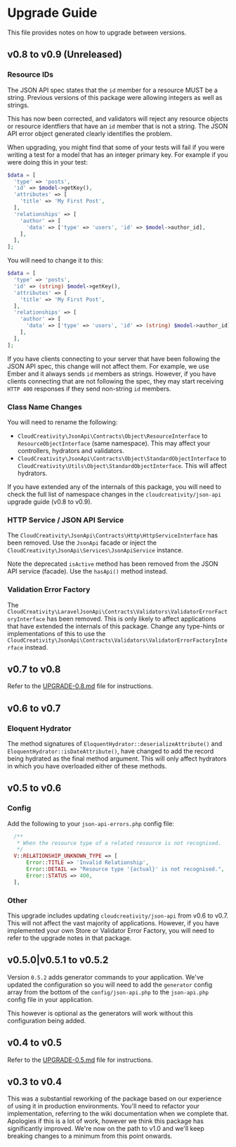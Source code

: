 # Upgrade Guide

This file provides notes on how to upgrade between versions.

## v0.8 to v0.9 (Unreleased)

### Resource IDs

The JSON API spec states that the `id` member for a resource MUST be a string. Previous versions of this package
were allowing integers as well as strings.

This has now been corrected, and validators will reject any resource objects or resource identfiers that have an
`id` member that is not a string. The JSON API error object generated clearly identifies the problem.

When upgrading, you might find that some of your tests will fail if you were writing a test for a model that
has an integer primary key. For example if you were doing this in your test:

```php
$data = [
  'type' => 'posts',
  'id' => $model->getKey(),
  'attributes' => [
    'title' => 'My First Post',    
  ],
  'relationships' => [
    'author' => [
      'data' => ['type' => 'users', 'id' => $model->author_id],
    ],
  ],
];
```

You will need to change it to this:

```php
$data = [
  'type' => 'posts',
  'id' => (string) $model->getKey(),
  'attributes' => [
    'title' => 'My First Post',    
  ],
  'relationships' => [
    'author' => [
      'data' => ['type' => 'users', 'id' => (string) $model->author_id],
    ],
  ],
];
```

If you have clients connecting to your server that have been following the JSON API spec, this change will not
affect them. For example, we use Ember and it always sends `id` members as strings. However, if you have
clients connecting that are not following the spec, they may start receiving `HTTP 400` responses if they 
send non-string `id` members.

### Class Name Changes

You will need to rename the following:

- `CloudCreativity\JsonApi\Contracts\Object\ResourceInterface` to `ResourceObjectInterface` (same namespace). 
This may affect your controllers, hydrators and validators.
- `CloudCreativity\JsonApi\Contracts\Object\StandardObjectInterface` to 
`CloudCreativity\Utils\Object\StandardObjectInterface`. This will affect hydrators.

If you have extended any of the internals of this package, you will need to check the full list of namespace changes
in the `cloudcreativity/json-api` upgrade guide (v0.8 to v0.9).

### HTTP Service / JSON API Service

The `CloudCreativity\JsonApi\Contracts\Http\HttpServiceInterface` has been removed. Use the `JsonApi` facade or
inject the `CloudCreativity\JsonApi\Services\JsonApiService` instance.

Note the deprecated `isActive` method has been removed from the JSON API service (facade). Use the `hasApi()` method
instead.

### Validation Error Factory

The `CloudCreativity\LaravelJsonApi\Contracts\Validators\ValidatorErrorFactoryInterface` has been removed. 
This is only likely to affect applications that have extended the internals of this package.
Change any type-hints or implementations of this to use the
`CloudCreativity\JsonApi\Contracts\Validators\ValidatorErrorFactoryInterface` instead. 

## v0.7 to v0.8

Refer to the [UPGRADE-0.8.md](UPGRADE-0.8.md) file for instructions.

## v0.6 to v0.7

### Eloquent Hydrator

The method signatures of `EloquentHydrator::deserializeAttribute()` and `EloquentHydrator::isDateAttribute()`,
have changed to add the record being hydrated as the final method argument. This will only affect hydrators
in which you have overloaded either of these methods.

## v0.5 to v0.6

### Config

Add the following to your `json-api-errors.php` config file:

```php
  /**
   * When the resource type of a related resource is not recognised.
   */
  V::RELATIONSHIP_UNKNOWN_TYPE => [
      Error::TITLE => 'Invalid Relationship',
      Error::DETAIL => "Resource type '{actual}' is not recognised.",
      Error::STATUS => 400,
  ],
```

### Other

This upgrade includes updating `cloudcreativity/json-api` from v0.6 to v0.7. This will not affect the vast majority
of applications. However, if you have implemented your own Store or Validator Error Factory, you will need to refer
to the upgrade notes in that package.

## v0.5.0|v0.5.1 to v0.5.2

Version `0.5.2` adds generator commands to your application. We've updated the configuration so you will need to
add the `generator` config array from the bottom of the `config/json-api.php` to the `json-api.php` config file
in your application. 

This however is optional as the generators will work without this configuration being added.

## v0.4 to v0.5

Refer to the [UPGRADE-0.5.md](UPGRADE-0.5.md) file for instructions.

## v0.3 to v0.4

This was a substantial reworking of the package based on our experience of using it in production environments.
You'll need to refactor your implementation, referring to the wiki documentation when we complete that.
Apologies if this is a lot of work, however we think this package has significantly improved. We're now on the 
path to v1.0 and we'll keep breaking changes to a minimum from this point onwards.
